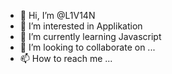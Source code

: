 - 👋 Hi, I’m @L1V14N
- 👀 I’m interested in Applikation
- 🌱 I’m currently learning Javascript
- 💞️ I’m looking to collaborate on ...
- 📫 How to reach me ...

<!---
L1V14N/L1V14N is a ✨ special ✨ repository because its `README.md` (this file) appears on your GitHub profile.
You can click the Preview link to take a look at your changes.
--->
